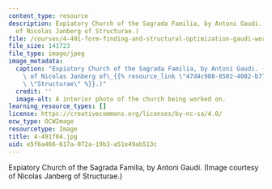 ```yaml
---
content_type: resource
description: Expiatory Church of the Sagrada Familia, by Antoni Gaudi. (Image courtesy
  of Nicolas Janberg of Structurae.)
file: /courses/4-491-form-finding-and-structural-optimization-gaudi-workshop-fall-2004/e5f6a466617a072a19b3a51e49ab513c_4-491f04.jpg
file_size: 141723
file_type: image/jpeg
image_metadata:
  caption: "Expiatory Church of the Sagrada Familia, by Antoni Gaudi. (Image courtesy\
    \ of Nicolas Janberg of\_{{% resource_link \"47d4c988-8502-4082-b775-35453131bd76\"\
    \ \"Structurae\" %}}.)"
  credit: ''
  image-alt: A interior photo of the church being worked on.
learning_resource_types: []
license: https://creativecommons.org/licenses/by-nc-sa/4.0/
ocw_type: OCWImage
resourcetype: Image
title: 4-491f04.jpg
uid: e5f6a466-617a-072a-19b3-a51e49ab513c
---
```

Expiatory Church of the Sagrada Familia, by Antoni Gaudi. (Image courtesy of Nicolas Janberg of Structurae.)